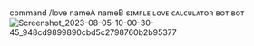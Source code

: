 command /love nameA nameB
sɪᴍᴘʟᴇ ʟᴏᴠᴇ ᴄᴀʟᴄᴜʟᴀᴛᴏʀ ʙᴏᴛ ʙᴏᴛ
![Screenshot_2023-08-05-10-00-30-45_948cd9899890cbd5c2798760b2b95377](https://github.com/mrHypertrix/LoveCalculator/assets/131014805/c18d0e76-dc64-4d3f-9720-45dda8ba99b7)

